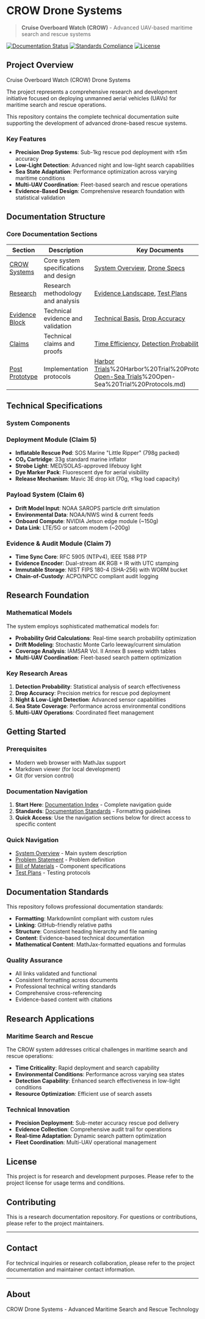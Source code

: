 # CROW Drone Systems #

> **Cruise Overboard Watch (CROW)** - Advanced UAV-based maritime search and rescue systems

[![Documentation Status](https://img.shields.io/badge/Documentation-Complete-brightgreen)](./01%20-%20github-ver/INDEX.md)
[![Standards Compliance](https://img.shields.io/badge/Standards-Markdownlint%20Compliant-blue)](./.markdownlint.jsonc)
[![License](https://img.shields.io/badge/License-Research%20Use-yellow)](./LICENSE)

## Project Overview ##

Cruise Overboard Watch (CROW) Drone Systems

The project represents a comprehensive research and development initiative focused on deploying unmanned aerial vehicles (UAVs) for maritime search and rescue operations.

This repository contains the complete technical documentation suite supporting the development of advanced drone-based rescue systems.

### Key Features ###

- **Precision Drop Systems**: Sub-1kg rescue pod deployment with ±5m accuracy
- **Low-Light Detection**: Advanced night and low-light search capabilities  
- **Sea State Adaptation**: Performance optimization across varying maritime conditions
- **Multi-UAV Coordination**: Fleet-based search and rescue operations
- **Evidence-Based Design**: Comprehensive research foundation with statistical validation

## Documentation Structure ##

### Core Documentation Sections ###

| Section | Description | Key Documents |
|---------|-------------|---------------|
| [CROW Systems](./01%20-%20github-ver/01%20-%20Crow_Systems/) | Core system specifications and design | [System Overview](./01%20-%20github-ver/01%20-%20Crow_Systems/1%20-%20CROW%20Systems%20Overview.md), [Drone Specs](./01%20-%20github-ver/01%20-%20Crow_Systems/3%20-%20Drone%20Spec.md) |
| [Research](./01%20-%20github-ver/02%20-%20Research/) | Research methodology and analysis | [Evidence Landscape](./01%20-%20github-ver/02%20-%20Research/1%20-%20Evidence%20Landscape%20Brief.md), [Test Plans](./01%20-%20github-ver/02%20-%20Research/2%20-%20Bench%20&%20Enviornmental%20Test%20Plan.md) |
| [Evidence Block](./01%20-%20github-ver/03%20-%20Evidence%20Block/) | Technical evidence and validation | [Technical Basis](./01%20-%20github-ver/03%20-%20Evidence%20Block/4%20-%20Technical%20Basis.md), [Drop Accuracy](./01%20-%20github-ver/03%20-%20Evidence%20Block/5%20-%20Marking%2C%20Tracking%2C%20and%20Drop%20Accuracy.md) |
| [Claims](./01%20-%20github-ver/04%20-%20Claims/) | Technical claims and proofs | [Time Efficiency](./01%20-%20github-ver/04%20-%20Claims/1%20-%20Drones%20cut%20time.md), [Detection Probability](./01%20-%20github-ver/04%20-%20Claims/2%20-%20Detection%20Probability.md) |
| [Post Prototype](./01%20-%20github-ver/05%20-%20Post%20Prototype/) | Implementation protocols | [Harbor Trials](./01%20-%20github-ver/05%20-%20Post%20Prototype/01%20-%20A)%20Harbor%20Trial%20Protocols.md), [Open-Sea Trials](./01%20-%20github-ver/05%20-%20Post%20Prototype/01%20-%20A)%20Open-Sea%20Trial%20Protocols.md) |

## Technical Specifications ##

### System Components ###

### Deployment Module (Claim 5) ###

- **Inflatable Rescue Pod**: SOS Marine "Little Ripper" (798g packed)
- **CO₂ Cartridge**: 33g standard marine inflator
- **Strobe Light**: MED/SOLAS-approved lifebuoy light
- **Dye Marker Pack**: Fluorescent dye for aerial visibility
- **Release Mechanism**: Mavic 3E drop kit (70g, ≤1kg load capacity)

### Payload System (Claim 6) ###

- **Drift Model Input**: NOAA SAROPS particle drift simulation
- **Environmental Data**: NOAA/NWS wind & current feeds
- **Onboard Compute**: NVIDIA Jetson edge module (~150g)
- **Data Link**: LTE/5G or satcom modem (~200g)

### Evidence & Audit Module (Claim 7) ###

- **Time Sync Core**: RFC 5905 (NTPv4), IEEE 1588 PTP
- **Evidence Encoder**: Dual-stream 4K RGB + IR with UTC stamping
- **Immutable Storage**: NIST FIPS 180-4 (SHA-256) with WORM bucket
- **Chain-of-Custody**: ACPO/NPCC compliant audit logging

## Research Foundation ##

### Mathematical Models ###

The system employs sophisticated mathematical models for:

- **Probability Grid Calculations**: Real-time search probability optimization
- **Drift Modeling**: Stochastic Monte Carlo leeway/current simulation  
- **Coverage Analysis**: IAMSAR Vol. II Annex B sweep width tables
- **Multi-UAV Coordination**: Fleet-based search pattern optimization

### Key Research Areas ###

1. **Detection Probability**: Statistical analysis of search effectiveness
2. **Drop Accuracy**: Precision metrics for rescue pod deployment
3. **Night & Low-Light Detection**: Advanced sensor capabilities
4. **Sea State Coverage**: Performance across environmental conditions
5. **Multi-UAV Operations**: Coordinated fleet management

## Getting Started ##

### Prerequisites ###

- Modern web browser with MathJax support
- Markdown viewer (for local development)
- Git (for version control)

### Documentation Navigation ###

1. **Start Here**: [Documentation Index](./01%20-%20github-ver/INDEX.md) - Complete navigation guide
2. **Standards**: [Documentation Standards](./01%20-%20github-ver/DOCUMENTATION_STANDARDS.md) - Formatting guidelines
3. **Quick Access**: Use the navigation sections below for direct access to specific content

### Quick Navigation ###

- [System Overview](./01%20-%20github-ver/01%20-%20Crow_Systems/1%20-%20CROW%20Systems%20Overview.md) - Main system description
- [Problem Statement](./01%20-%20github-ver/01%20-%20Crow_Systems/2%20-%20Problem%20Statement.md) - Problem definition
- [Bill of Materials](./01%20-%20github-ver/01%20-%20Crow_Systems/6%20-%20Bill%20of%20Materials.md) - Component specifications
- [Test Plans](./01%20-%20github-ver/02%20-%20Research/2%20-%20Bench%20&%20Enviornmental%20Test%20Plan.md) - Testing protocols

## Documentation Standards ##

This repository follows professional documentation standards:

- **Formatting**: Markdownlint compliant with custom rules
- **Linking**: GitHub-friendly relative paths
- **Structure**: Consistent heading hierarchy and file naming
- **Content**: Evidence-based technical documentation
- **Mathematical Content**: MathJax-formatted equations and formulas

### Quality Assurance ###

- All links validated and functional
- Consistent formatting across documents  
- Professional technical writing standards
- Comprehensive cross-referencing
- Evidence-based content with citations

## Research Applications ##

### Maritime Search and Rescue ###

The CROW system addresses critical challenges in maritime search and rescue operations:

- **Time Criticality**: Rapid deployment and search capability
- **Environmental Conditions**: Performance across varying sea states
- **Detection Capability**: Enhanced search effectiveness in low-light conditions
- **Resource Optimization**: Efficient use of search assets

### Technical Innovation ###

- **Precision Deployment**: Sub-meter accuracy rescue pod delivery
- **Evidence Collection**: Comprehensive audit trail for operations
- **Real-time Adaptation**: Dynamic search pattern optimization
- **Fleet Coordination**: Multi-UAV operational management

## License ##

This project is for research and development purposes. Please refer to the project license for usage terms and conditions.

## Contributing ##

This is a research documentation repository. For questions or contributions, please refer to the project maintainers.

---

## Contact ##

For technical inquiries or research collaboration, please refer to the project documentation and maintainer contact information.

---

## About ##

CROW Drone Systems - Advanced Maritime Search and Rescue Technology
